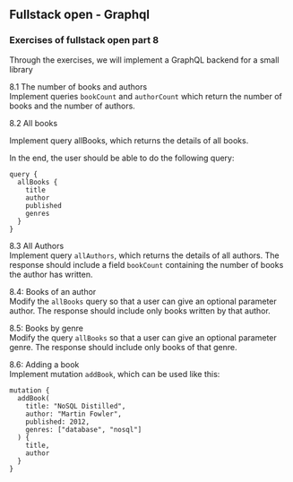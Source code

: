 ## Fullstack open - Graphql

### Exercises of fullstack open part 8

Through the exercises, we will implement a GraphQL backend for a small library

8.1 The number of books and authors  
Implement queries `bookCount` and `authorCount` which return the number of books and the number of authors.

8.2 All books

Implement query allBooks, which returns the details of all books.

In the end, the user should be able to do the following query:

```
query {
  allBooks {
    title
    author
    published
    genres
  }
}

```

8.3 All Authors  
Implement query `allAuthors`, which returns the details of all authors. The response should include a field `bookCount` containing the number of books the author has written.

8.4: Books of an author  
Modify the `allBooks` query so that a user can give an optional parameter author. The response should include only books written by that author.

8.5: Books by genre  
Modify the query `allBooks` so that a user can give an optional parameter genre. The response should include only books of that genre.

8.6: Adding a book  
Implement mutation `addBook`, which can be used like this:

```
mutation {
  addBook(
    title: "NoSQL Distilled",
    author: "Martin Fowler",
    published: 2012,
    genres: ["database", "nosql"]
  ) {
    title,
    author
  }
}
```
